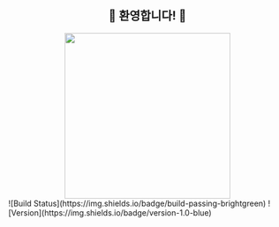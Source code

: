 <div align="center">
  <h2>🎉 환영합니다! 🎉</h2>
  <img src="https://i.pinimg.com/originals/70/37/d4/7037d478852af21357f038fac2d2e9f6.gif" width="300px">
</div>
![Build Status](https://img.shields.io/badge/build-passing-brightgreen)
![Version](https://img.shields.io/badge/version-1.0-blue)
